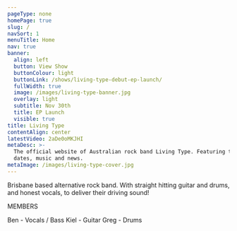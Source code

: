 ```yaml
---
pageType: none
homePage: true
slug: /
navSort: 1
menuTitle: Home
nav: true
banner:
  align: left
  button: View Show
  buttonColour: light
  buttonLink: /shows/living-type-debut-ep-launch/
  fullWidth: true
  image: /images/living-type-banner.jpg
  overlay: light
  subtitle: Nov 30th
  title: EP Launch
  visible: true
title: Living Type
contentAlign: center
latestVideo: 2aDe0oMKJHI
metaDesc: >-
  The official website of Australian rock band Living Type. Featuring tour
  dates, music and news.
metaImage: /images/living-type-cover.jpg
---
```

Brisbane based alternative rock band. With straight hitting guitar and drums, and honest vocals, to deliver their driving sound!


MEMBERS

Ben - Vocals / Bass
Kiel - Guitar
Greg - Drums

<br><br>
